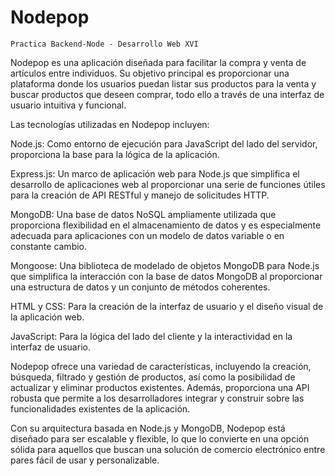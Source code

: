 # Nodepop

`Practica Backend-Node - Desarrollo Web XVI`

Nodepop es una aplicación diseñada para facilitar la compra y venta de artículos entre individuos. Su objetivo principal es proporcionar una plataforma donde los usuarios puedan listar sus productos para la venta y buscar productos que deseen comprar, todo ello a través de una interfaz de usuario intuitiva y funcional.

Las tecnologías utilizadas en Nodepop incluyen:

Node.js: Como entorno de ejecución para JavaScript del lado del servidor, proporciona la base para la lógica de la aplicación.

Express.js: Un marco de aplicación web para Node.js que simplifica el desarrollo de aplicaciones web al proporcionar una serie de funciones útiles para la creación de API RESTful y manejo de solicitudes HTTP.

MongoDB: Una base de datos NoSQL ampliamente utilizada que proporciona flexibilidad en el almacenamiento de datos y es especialmente adecuada para aplicaciones con un modelo de datos variable o en constante cambio.

Mongoose: Una biblioteca de modelado de objetos MongoDB para Node.js que simplifica la interacción con la base de datos MongoDB al proporcionar una estructura de datos y un conjunto de métodos coherentes.

HTML y CSS: Para la creación de la interfaz de usuario y el diseño visual de la aplicación web.

JavaScript: Para la lógica del lado del cliente y la interactividad en la interfaz de usuario.

Nodepop ofrece una variedad de características, incluyendo la creación, búsqueda, filtrado y gestión de productos, así como la posibilidad de actualizar y eliminar productos existentes. Además, proporciona una API robusta que permite a los desarrolladores integrar y construir sobre las funcionalidades existentes de la aplicación.

Con su arquitectura basada en Node.js y MongoDB, Nodepop está diseñado para ser escalable y flexible, lo que lo convierte en una opción sólida para aquellos que buscan una solución de comercio electrónico entre pares fácil de usar y personalizable.